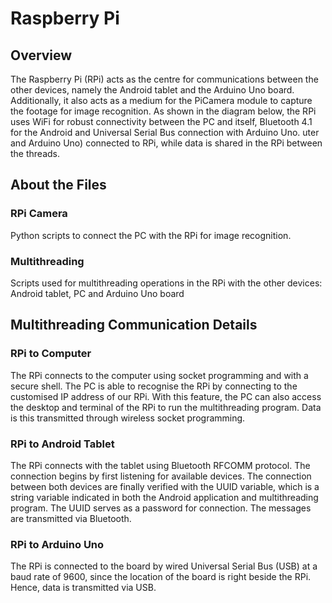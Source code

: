 # Raspberry Pi

## Overview
The Raspberry Pi (RPi) acts as the centre for communications between the other devices, namely the Android tablet and the Arduino Uno board.  Additionally, it also acts as a medium for the PiCamera module to capture the footage for image recognition. As shown in the diagram below, the RPi uses WiFi for robust connectivity between the PC and itself, Bluetooth 4.1 for the Android and Universal Serial Bus connection with Arduino Uno. uter and Arduino Uno) connected to RPi, while data is shared in the RPi between the threads.

## About the Files
### RPi Camera
Python scripts to connect the PC with the RPi for image recognition.

### Multithreading
Scripts used for multithreading operations in the RPi with the other devices: Android tablet, PC and Arduino Uno board

## Multithreading Communication Details
### RPi to Computer
The RPi connects to the computer using socket programming and with a secure shell. The PC is able to recognise the RPi by connecting to the customised IP address of our RPi. With this feature, the PC can also access the desktop and terminal of the RPi to run the multithreading program. Data is this transmitted through wireless socket programming.

### RPi to Android Tablet
The RPi connects with the tablet using Bluetooth RFCOMM protocol. The connection begins by first listening for available devices. The connection between both devices are finally verified with the UUID variable, which is a string variable indicated in both the Android application and multithreading program. The UUID serves as a password for connection. The messages are transmitted via Bluetooth.

### RPi to Arduino Uno
The RPi is connected to the board by wired Universal Serial Bus (USB) at a baud rate of 9600, since the location of the board is right beside the RPi. Hence, data is transmitted via USB.
